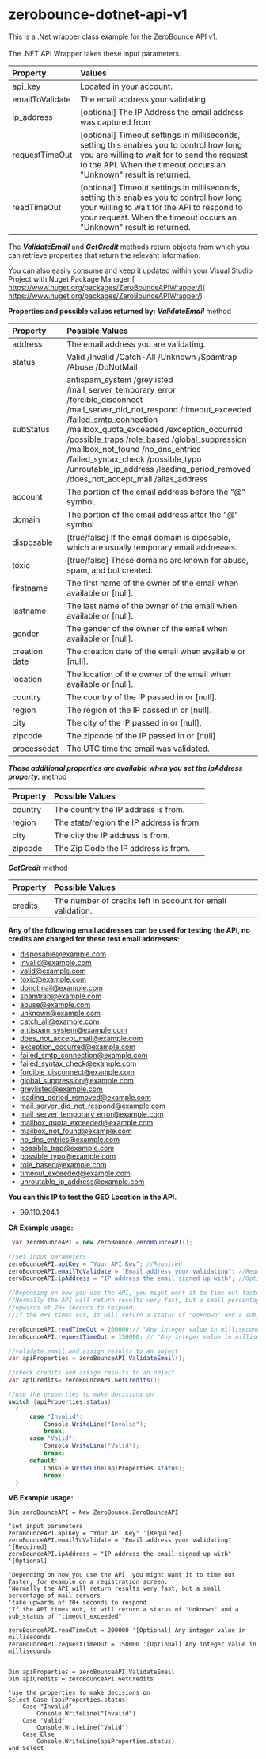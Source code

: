# zerobounce-dotnet-api-v1
This is a .Net wrapper class example for the ZeroBounce API v1.<br><br>
The .NET API Wrapper takes these input parameters.

|<b>Property</b>|<b>Values</b> 
|:--- |:--- 
api_key  | Located in your account. 
emailToValidate | The email address your validating. 
ip_address | [optional] The IP Address the email address was captured from 
requestTimeOut | [optional] Timeout settings in milliseconds, setting this enables you to control how long you are willing to wait for to send the request to the API. When the timeout occurs an "Unknown" result is returned. 
readTimeOut | [optional] Timeout settings in milliseconds, setting this enables you to control how long your willing to wait for the API to respond to your request. When the timeout occurs an "Unknown" result is returned.

The <b><i>ValidateEmail</b></i> and <b><i>GetCredit</b></i> methods return objects from which you can retrieve properties that return the relevant information.<br>

You can also easily consume and keep it updated within your Visual Studio Project with Nuget Package Manager:[ https://www.nuget.org/packages/ZeroBounceAPIWrapper/]( https://www.nuget.org/packages/ZeroBounceAPIWrapper/)

**Properties and possible values returned by:**
<b><i>ValidateEmail</b></i> method
  
|<b>Property</b>|<b>Possible Values</b> 
|:--- |:--- 
address  | The email address you are validating. 
status | Valid /Invalid /Catch-All /Unknown /Spamtrap /Abuse /DoNotMail 
subStatus  |antispam_system /greylisted /mail_server_temporary_error /forcible_disconnect /mail_server_did_not_respond /timeout_exceeded /failed_smtp_connection /mailbox_quota_exceeded /exception_occurred /possible_traps /role_based /global_suppression /mailbox_not_found /no_dns_entries /failed_syntax_check /possible_typo /unroutable_ip_address /leading_period_removed /does_not_accept_mail /alias_address
account | The portion of the email address before the "@" symbol.
domain | The portion of the email address after the "@" symbol
disposable |[true/false] If the email domain is diposable, which are usually temporary email addresses.
toxic |[true/false] These domains are known for abuse, spam, and bot created.
firstname | The first name of the owner of the email when available or [null].
lastname  |The last name of the owner of the email when available or [null].
gender |The gender of the owner of the email when available or [null].
creation date |The creation date of the email when available or [null].
location|The location of the owner of the email when available or [null].
country| The country of the IP passed in or [null].
region| The region of the IP passed in or [null].
city| The city of the IP passed in or [null].
zipcode| The zipcode of the IP passed in or [null]
processedat |The UTC time the email was validated.

<b><i>These additional properties are available when you set the ipAddress property.</b></i> method

|<b>Property</b>|<b>Possible Values</b> 
|:--- |:--- 
country  | The country the IP address is from. 
region | The state/region the IP address is from.
city | The city the IP address is from.
zipcode | The Zip Code the IP address is from. 

<b><i>GetCredit</b></i> method
  
|<b>Property</b>|<b>Possible Values</b> 
|:--- |:--- 
credits  | The number of credits left in account for email validation.

**Any of the following email addresses can be used for testing the API, no credits are charged for these test email addresses:**
+ disposable@example.com
+ invalid@example.com
+ valid@example.com
+ toxic@example.com
+ donotmail@example.com
+ spamtrap@example.com
+ abuse@example.com
+ unknown@example.com
+ catch_all@example.com
+ antispam_system@example.com
+ does_not_accept_mail@example.com
+ exception_occurred@example.com
+ failed_smtp_connection@example.com
+ failed_syntax_check@example.com
+ forcible_disconnect@example.com
+ global_suppression@example.com
+ greylisted@example.com
+ leading_period_removed@example.com
+ mail_server_did_not_respond@example.com
+ mail_server_temporary_error@example.com
+ mailbox_quota_exceeded@example.com
+ mailbox_not_found@example.com
+ no_dns_entries@example.com
+ possible_trap@example.com
+ possible_typo@example.com
+ role_based@example.com
+ timeout_exceeded@example.com
+ unroutable_ip_address@example.com

**You can this IP to test the GEO Location in the API.**

+ 99.110.204.1

<b>C# Example usage:<br></b>
```C#
 var zeroBounceAPI = new ZeroBounce.ZeroBounceAPI();

//set input parameters
zeroBounceAPI.apiKey = "Your API Key"; //Required
zeroBounceAPI.emailToValidate = "Email address your validating"; //Required
zeroBounceAPI.ipAddress = "IP address the email signed up with"; //Optional

//Depending on how you use the API, you might want it to time out faster, for example on a registration screen. 
//Normally the API will return results very fast, but a small percentage of mail servers take
//upwards of 20+ seconds to respond. 
//If the API times out, it will return a status of "Unknown" and a sub_status of "timeout_exceeded"  

zeroBounceAPI.readTimeOut = 200000;// "Any integer value in milliseconds
zeroBounceAPI.requestTimeOut = 150000; // "Any integer value in milliseconds

//validate email and assign results to an object
var apiProperties = zeroBounceAPI.ValidateEmail();

//check credits and assign results to an object
var apiCredits= zeroBounceAPI.GetCredits();

//use the properties to make decisions on
switch (apiProperties.status)
  {
      case "Invalid":
          Console.WriteLine("Invalid");
          break;
      case "Valid":
          Console.WriteLine("Valid");
          break;
      default:
          Console.WriteLine(apiProperties.status);
          break;
  }
```
<b>VB Example usage:<br></b>

```vbnet
Dim zeroBounceAPI = New ZeroBounce.ZeroBounceAPI

'set input parameters
zeroBounceAPI.apiKey = "Your API Key" '[Required] 
zeroBounceAPI.emailToValidate = "Email address your validating" '[Required] 
zeroBounceAPI.ipAddress = "IP address the email signed up with" '[Optional]

'Depending on how you use the API, you might want it to time out faster, for example on a registration screen. 
'Normally the API will return results very fast, but a small percentage of mail servers 
'take upwards of 20+ seconds to respond. 
'If the API times out, it will return a status of "Unknown" and a sub_status of "timeout_exceeded"  

zeroBounceAPI.readTimeOut = 200000 '[Optional] Any integer value in milliseconds 
zeroBounceAPI.requestTimeOut = 150000 '[Optional] Any integer value in milliseconds 


Dim apiProperties = zeroBounceAPI.ValidateEmail
Dim apiCredits = zeroBounceAPI.GetCredits

'use the properties to make decisions on
Select Case (apiProperties.status)
    Case "Invalid"
        Console.WriteLine("Invalid")
    Case "Valid"
        Console.WriteLine("Valid")
    Case Else
        Console.WriteLine(apiProperties.status)
End Select
```
